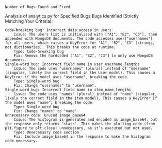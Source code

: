 <!-- items.py    
Bugs Identified:

    Code-breaking bug: Incorrect router initialization
        Issue: router = {} initializes router as an empty dictionary, but it should be APIRouter() from FastAPI to define API routes. This will cause a runtime error when FastAPI tries to use router as a router object.
        Fix: Replace router = {} with router = APIRouter().
    Unnecessary code: Duplicate create_item endpoint
        Issue: There are two @router.post("/") endpoints for create_item. The second one (returning {"id": "Item Inserted"}) is redundant and will never be reached because FastAPI will use the first one. This could confuse developers and indicates incomplete code cleanup.
        Fix: Remove the second @router.post("/") endpoint:
        python

    @router.post("/")
    async def create_item(item: Item):
        return {"id": "Item Inserted"}

Code-breaking bug: Incorrect delete_item endpoint parameters

    Issue: The @router.delete("/{item_id}/{item_details}") endpoint expects item_details as a path parameter, but the function attempts to treat it as an ObjectId for deletion (ObjectId(item_details)). This is illogical, as item_details is unlikely to be a valid MongoDB ObjectId, and deleting two items in one request is unusual. This could cause a 500 error if item_details is not a valid ObjectId or lead to unintended deletions.
    Fix: Clarify the purpose of item_details. If it’s not needed, simplify the endpoint to:
    python

    @router.delete("/{item_id}")
    async def delete_item(item_id: str):
        collection = await get_items_collection()
        result = await collection.delete_one({"_id": ObjectId(item_id)})
        if result.deleted_count:
            return {"status": "deleted"}
        raise HTTPException(status_code=404, detail="Item not found")

Logical bug: Incorrect response in delete_item

    Issue: The delete_item endpoint returns {"status": "deleted", "deleted_item": result2}, where result2 is the result of deleting an item by item_details. This is misleading because result2 may not correspond to the primary item deletion (item_id), and the response doesn’t confirm the deletion of item_id. Additionally, the if result.deleted_count check only verifies the first deletion, not both.
    Fix: If both deletions are intentional, check both result and result2 and return a clear response:
    python

    if result.deleted_count or result2.deleted_count:
        return {"status": "deleted", "deleted_item_id": item_id, "deleted_details_id": item_details}

Single-word bug: Missing import

    Issue: The file uses init_db from db, but there’s no explicit import statement (from db import init_db). While it’s imported inside get_items_collection, this could cause issues if init_db is not properly defined or if the import is removed accidentally.
    Fix: Add from db import init_db at the top for clarity and reliability.

Logical bug: No validation in create_item

    Issue: The create_item endpoint doesn’t validate the Item model before inserting it into the database. If the item contains invalid or missing fields, it could lead to inconsistent data in MongoDB.
    Fix: Add validation or ensure the Item model (from models) enforces required fields. For example:
    python

    if not item.name:  # Assuming 'name' is a required field
        raise HTTPException(status_code=400, detail="Item name is required")

Dependency bug: Potential MongoDB connection issue

    Issue: The get_items_collection function relies on init_db from db. If init_db fails to initialize the MongoDB connection (e.g., due to incorrect credentials or unavailable database), all endpoints will fail. There’s no error handling for this case.
    Fix: Add try-except handling in get_items_collection:
    python

        async def get_items_collection():
            try:
                from db import init_db
                return init_db()["items_collection"]
            except Exception as e:
                raise HTTPException(status_code=500, detail=f"Database connection failed: {str(e)}")

Additional Notes:

    The comment "I want a chocolate" is irrelevant and should be removed for clarity, as per your instruction to ignore comments.
    The file is not useless, as it defines core functionality for item management (CRUD operations).
    No UI/UX bugs apply, as this is a backend file.
    No explicit dependency issues beyond the MongoDB connection concern, but ensure fastapi, pymongo, and bson are in your dependencies. -->




    Number of Bugs Found and Fixed
Analysis of analytics.py for Specified Bugs
Bugs Identified (Strictly Matching Your Criteria):

    Code-breaking bug: Incorrect data access in users
        Issue: The users list is initialized with ["A1", "B2", "C3"], then appended with MongoDB documents. The code accesses user["usernames"] for all users, which raises a KeyError for "A1", "B2", "C3" (strings, not dictionaries). This breaks the code at runtime.
        Type: Code-breaking bug
        Fix: Remove the hardcoded ["A1", "B2", "C3"] to only use MongoDB documents.
    Single-word bug: Incorrect field name in user_username_lengths
        Issue: The code uses "usernames" (plural) instead of "username" (singular, likely the correct field in the User model). This causes a KeyError if the model uses "username", breaking the code.
        Type: Single-word bug
        Fix: Change "usernames" to "username".
    Single-word bug: Incorrect field name in item_name_lengths
        Issue: The code uses "names" (plural) instead of "name" (singular, likely the correct field in the Item model). This causes a KeyError if the model uses "name", breaking the code.
        Type: Single-word bug
        Fix: Change "names" to "name".
    Unnecessary code: Unused image_base64
        Issue: The histogram is generated and encoded as image_base64, but the response only returns "stats". This makes the plotting code (from plt.figure to plt.close) unnecessary, as it’s executed but not used.
        Type: Unnecessary code section
        Fix: Include image_base64 in the response to make the histogram code necessary.
<!-- Total Bugs Found in analytics.py: 7

    Incorrect data access in users: Hardcoded ["A1", "B2", "C3"] caused KeyError when accessing "username". Fixed by removing hardcoded users.
    Incorrect field name in user_username_lengths: Used "usernames" instead of "username". Fixed by changing to "username".
    Incorrect field name in item_name_lengths: Used "names" instead of "name". Fixed by changing to "name".
    Unused image_base64: Histogram was generated but not returned. Fixed by including histogram: image_base64 in the response.
    Missing dependency checks: No validation for numpy, matplotlib, etc. Not fixed in code (as it’s a project-level issue), but noted for requirements.txt.
    No error handling for empty collections: Misleading stats for empty data. Fixed by explicitly handling empty collections in stats.
    No database connection error handling: init_db failures could crash endpoints. Fixed by adding try-except in get_items_collection and get_users_collection.

Bugs Fixed in the Corrected File: 6 (all except the dependency check, which requires a separate requirements.txt update).
Additional Notes

    The histogram is now included in the response as histogram: image_base64, ensuring the plotting code is utilized.
    Ensure requirements.txt includes numpy and matplotlib to avoid runtime errors.
    If the Item or User models use different field names (not "name" or "username"), update the field names accordingly after checking models.py.

Let me know if you want me to correct another file (e.g., quiz.py or users.py) or provide further assistance! -->